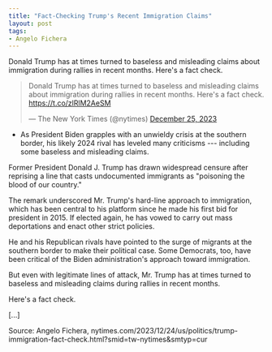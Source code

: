 ```yaml
---
title: "Fact-Checking Trump's Recent Immigration Claims"
layout: post
tags:
- Angelo Fichera
---
```


Donald Trump has at times turned to baseless and misleading claims about immigration during rallies in recent months. Here's a fact check.

<blockquote class="twitter-tweet"><p lang="en" dir="ltr">Donald Trump has at times turned to baseless and misleading claims about immigration during rallies in recent months. Here's a fact check. <a href="https://t.co/zlRlM2AeSM">https://t.co/zlRlM2AeSM</a></p>&mdash; The New York Times (@nytimes) <a href="https://twitter.com/nytimes/status/1739164574706696582?ref_src=twsrc%5Etfw">December 25, 2023</a></blockquote> <script async src="https://platform.twitter.com/widgets.js" charset="utf-8"></script>

- As President Biden grapples with an unwieldy crisis at the southern border, his likely 2024 rival has leveled many criticisms --- including some baseless and misleading claims.

Former President Donald J. Trump has drawn widespread censure after reprising a line that casts undocumented immigrants as "poisoning the blood of our country."

The remark underscored Mr. Trump's hard-line approach to immigration, which has been central to his platform since he made his first bid for president in 2015. If elected again, he has vowed to carry out mass deportations and enact other strict policies.

He and his Republican rivals have pointed to the surge of migrants at the southern border to make their political case. Some Democrats, too, have been critical of the Biden administration's approach toward immigration.

But even with legitimate lines of attack, Mr. Trump has at times turned to baseless and misleading claims during rallies in recent months.

Here's a fact check.

[...]

Source: Angelo Fichera, nytimes.com/2023/12/24/us/politics/trump-immigration-fact-check.html?smid=tw-nytimes&smtyp=cur
